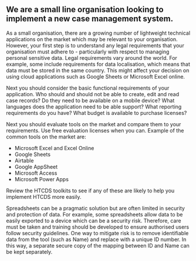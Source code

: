 ## We are a small line organisation looking to implement a new case management system.
	
As a small organisation, there are a growing number of lightweight technical applications on the market which may be relevant to your organisation. However, your first step is to understand any legal requirements that your organisation must adhere to - particularly with respect to managing personal sensitive data. Legal requirements vary around the world. For example, some include requirements for data localisation, which means that data must be stored in the same country. This might affect your decision on using cloud applications such as Google Sheets or Microsoft Excel online.
	
Next you should consider the basic functional requirements of your application. Who should and should not be able to create, edit and read case records? Do they need to be available on a mobile device? What languages does the application need to be able support? What reporting requirements do you have? What budget is available to purchase licenses?
	
Next you should evaluate tools on the market and compare them to your requirements. Use free evaluation licenses when you can. Example of the common tools on the market are:
	
* Microsoft Excel and Excel Online
* Google Sheets
* Airtable
* Google AppSheet
* Microsoft Access
* Microsoft Power Apps
	
Review the HTCDS toolkits to see if any of these are likely to help you implement HTCDS more easily.
	
Spreadsheets can be a pragmatic solution but are often limited in security and protection of data. For example, some spreadsheets allow data to be easily exported to a device which can be a security risk. Therefore, care must be taken and training should be developed to ensure authorised users follow security guidelines. One way to mitigate risk is to remove identifiable data from the tool (such as Name) and replace with a unique ID number. In this way, a separate secure copy of the mapping between ID and Name can be kept separately.
